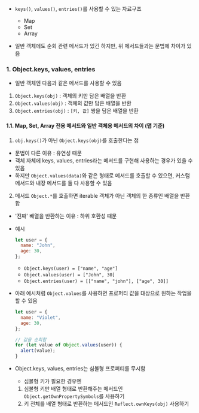 - `keys()`, `values()`, `entries()`를 사용할 수 있는 자료구조

  - Map
  - Set
  - Array

- 일반 객체에도 순회 관련 메서드가 있긴 하지만, 위 메서드들과는 문법에 차이가 있음

### 1. Object.keys, values, entries

- 일반 객체엔 다음과 같은 메서드를 사용할 수 있음

1. `Object.keys(obj)` : 객체의 키만 담은 배열을 반환
2. `Object.values(obj)` : 객체의 값만 담은 배열을 반환
3. `Object.entries(obj)` : `[키, 값]` 쌍을 담은 배열을 반환

#### 1.1. Map, Set, Array 전용 메서드와 일반 객체용 메서드의 차이 (맵 기준)

1. `obj.keys()`가 아닌 `Object.keys(obj)`를 호출한다는 점

- 문법이 다른 이유 : 유연성 때문
- 객체 자체에 keys, values, entries라는 메서드를 구현해 사용하는 경우가 있을 수 있음
- 하지만 `Object.values(data)`와 같은 형태로 메서드를 호출할 수 있으면, 커스텀 메서드와 내장 메서드를 둘 다 사용할 수 있음

2. 메서드 `Object.*`를 호출하면 iterable 객체가 아닌 객체의 한 종류인 배열을 반환함

- '진짜' 배열을 반환하는 이유 : 하위 호환성 때문
- 예시

  ```javascript
  let user = {
    name: "John",
    age: 30,
  };
  ```

  - `Object.keys(user) = ["name", "age"]`
  - `Object.values(user) = ["John", 30]`
  - `Object.entries(user) = [["name", "john"], ["age", 30]]`

- 아래 예시처럼 `Object.values`를 사용하면 프로퍼티 값을 대상으로 원하는 작업을 할 수 있음

  ```javascript
  let user = {
    name: "Violet",
    age: 30,
  };

  // 값을 순회함
  for (let value of Object.values(user)) {
    alert(value);
  }
  ```

- Object.keys, values, entries는 심볼형 프로퍼티를 무시함
  - 심볼형 키가 필요한 경우엔
  1. 심볼형 키만 배열 형태로 반환해주는 메서드인 `Object.getOwnPropertySymbols`를 사용하기
  2. 키 전체를 배열 형태로 반환하는 메서드인 `Reflect.ownKeys(obj)` 사용하기
